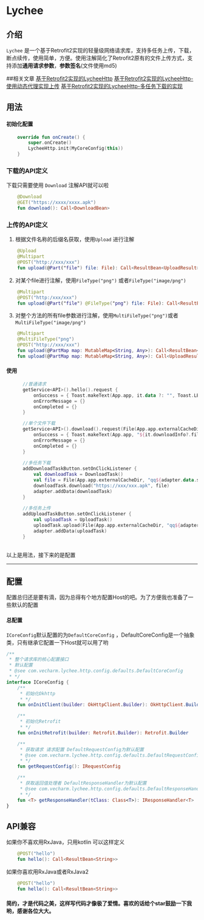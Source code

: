 # Lychee
## 介绍
`Lychee` 是一个基于Retrofit2实现的轻量级网络请求库，支持多任务上传，下载，断点续传，使用简单，方便。使用注解简化了Retrofit2原有的文件上传方式，支持添加**通用请求参数**，**参数签名**(文件使用md5)

##相关文章
[基于Retrofit2实现的LycheeHttp](https://juejin.im/post/5c905dcaf265da60da704c25)
[基于Retrofit2实现的LycheeHttp-使用动态代理实现上传](https://juejin.im/post/5c8db0d0e51d45798322ba54)
[基于Retrofit2实现的LycheeHttp-多任务下载的实现](https://juejin.im/post/5c8eef6ee51d4563614b183e)

## 用法

#### 初始化配置
```kotlin
    override fun onCreate() {
        super.onCreate()
        LycheeHttp.init(MyCoreConfig(this))
    }
```
### 下载的API定义
下载只需要使用 `Download` 注解API就可以啦
```kotlin
    @Download
    @GET("https://xxxx/xxxx.apk")
    fun download(): Call<DownloadBean>
```
### 上传的API定义
1. 根据文件名称的后缀名获取，使用`Upload` 进行注解
```kotlin
    @Upload
    @Multipart
    @POST("http://xxx/xxx")
    fun upload(@Part("file") file: File): Call<ResultBean<UploadResult>>
```
2. 对某个file进行注解，使用`FileType("png")` 或者`FileType("image/png")`
```kotlin
    @Multipart
    @POST("http:/xxx/xxx")
    fun upload(@Part("file") @FileType("png") file: File): Call<ResultBean<UploadResult>>
```
3. 对整个方法的所有file参数进行注解，使用`MultiFileType("png")`或者`MultiFileType("image/png")`
```kotlin
    @Multipart
    @MultiFileType("png")
    @POST("http://xxx/xxx")
    fun upload(@PartMap map: MutableMap<String, Any>): Call<ResultBean<UploadResult>>
    fun upload(@PartMap map: MutableMap<String, Any>): Call<UploadResult>
```
#### 使用
```kotlin
      //普通请求
      getService<API>().hello().request {
          onSuccess = { Toast.makeText(App.app, it.data ?: "", Toast.LENGTH_SHORT).show() }
          onErrorMessage = {}
          onCompleted = {}
      }

      //单个文件下载
      getService<API>().download().request(File(App.app.externalCacheDir, "qq.apk")) {
          onSuccess = { Toast.makeText(App.app, "${it.downloadInfo?.fileName} 下载完成", Toast.LENGTH_SHORT).show() }
          onErrorMessage = {}
          onCompleted = {}
      }
        
      //多任务下载
      addDownloadTaskButton.setOnClickListener {
          val downloadTask = DownloadTask()
          val file = File(App.app.externalCacheDir, "qq${adapter.data.size + 1}.apk"
          downloadTask.download("https://xxx/xxx.apk", file)
          adapter.addData(downloadTask)
      }
        
      //多任务上传
      addUploadTaskButton.setOnClickListener {
          val uploadTask = UploadTask()
          uploadTask.upload(File(App.app.externalCacheDir, "qq${adapter.data.size + 1}.apk"))
          adapter.addData(uploadTask)
      }
        
```


以上是用法，接下来的是配置
***
## 配置
配置总归还是要有滴，因为总得有个地方配置Host的吧。为了方便我也准备了一些默认的配置
#### 总配置
`ICoreConfig`默认配置的为`DefaultCoreConfig` ，DefaultCoreConfig是一个抽象类，只有继承它配置一下Host就可以用了哟
```kotlin
/**
 * 整个请求库的核心配置接口
 * 默认配置
 * @see com.vecharm.lychee.http.config.defaults.DefaultCoreConfig
 * */
interface ICoreConfig {
    /**
     * 初始化Okhttp
     * */
    fun onInitClient(builder: OkHttpClient.Builder): OkHttpClient.Builder

    /**
     * 初始化Retrofit
     * */
    fun onInitRetrofit(builder: Retrofit.Builder): Retrofit.Builder

    /**
     * 获取请求 请求配置 DefaultRequestConfig为默认配置
     * @see com.vecharm.lychee.http.config.defaults.DefaultRequestConfig
     * */
    fun getRequestConfig(): IRequestConfig

    /**
     * 获取返回值处理者 DefaultResponseHandler为默认配置
     * @see com.vecharm.lychee.http.config.defaults.DefaultResponseHandler
     * */
    fun <T> getResponseHandler(tClass: Class<T>): IResponseHandler<T>
}
```
## API兼容
如果你不喜欢用RxJava，只用kotlin 可以这样定义
```kotlin
    @POST("hello")
    fun hello(): Call<ResultBean<String>>
```
如果你喜欢用RxJava或者RxJava2 
```kotlin
    @POST("hello")
    fun hello(): Call<ResultBean<String>>
```
#### 简约，才是代码之美，这样写代码才像极了爱情。喜欢的话给个star鼓励一下我哟，感谢各位大大。

